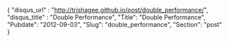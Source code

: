 {
 "disqus_url" : "http://trishagee.github.io/post/double_performance/",
 "disqus_title" : "Double Performance",
 "Title": "Double Performance",
 "Pubdate": "2012-09-03",
 "Slug": "double_performance",
 "Section": "post"
}

